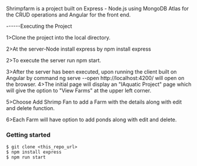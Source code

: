 Shrimpfarm is a project built on Express - Node.js using MongoDB Atlas for the CRUD operations and Angular for the front end.

------Executing the Project

1>Clone the project into the local directory.

2>At the server-Node install express by npm install express

2>To execute the server run npm start.

3>After the server has been executed, upon running the client  built on Angular by command ng serve --open
    http://localhost:4200/ will open on the browser.
4>The initial page will display an "IAquatic Project" page which will give the option to "View Farms" at the upper left corner.

5>Choose Add Shrimp Fan to add a Farm with the details along with edit and delete function.

6>Each Farm will have option to add ponds along with edit and delete.

### Getting started
```
$ git clone <this_repo_url>
$ npm install express
$ npm run start
```


